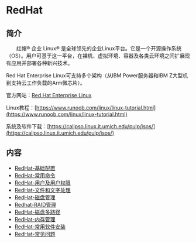 # RedHat

## 简介
&#8195;&#8195;红帽® 企业 Linux® 是全球领先的企业Linux平台。它是一个开源操作系统（OS）。用户可基于这一平台，在裸机、虚拟环境、容器及各类云环境之间扩展现有应用并部署各种新兴技术。

Red Hat Enterprise Linux可支持多个架构（从IBM Power服务器和IBM Z大型机到支持云工作负载的Arm微芯片）。

官方网站：[Red Hat Enterprise Linux](https://www.redhat.com/zh/technologies/linux-platforms/enterprise-linux)

Linux教程：[https://www.runoob.com/linux/linux-tutorial.html](https://www.runoob.com/linux/linux-tutorial.html)

系统及软件下载：[https://calipso.linux.it.umich.edu/pulp/isos/](https://calipso.linux.it.umich.edu/pulp/isos/)

## 内容
- [RedHat-基础配置](https://gitbook.big1000.com/05-IBM_Operating_System/05-RedHat/01-RedHat-%E5%9F%BA%E7%A1%80%E9%85%8D%E7%BD%AE.html)
- [RedHat-常用命令](https://gitbook.big1000.com/05-IBM_Operating_System/05-RedHat/02-RedHat-%E5%B8%B8%E7%94%A8%E5%91%BD%E4%BB%A4.html)
- [RedHat-用户及用户权限](https://gitbook.big1000.com/05-IBM_Operating_System/05-RedHat/03-RedHat-%E7%94%A8%E6%88%B7%E5%8F%8A%E7%94%A8%E6%88%B7%E6%9D%83%E9%99%90.html)
- [RedHat-文件和文字处理](https://gitbook.big1000.com/05-IBM_Operating_System/05-RedHat/04-RedHat-%E6%96%87%E4%BB%B6%E5%92%8C%E6%96%87%E5%AD%97%E5%A4%84%E7%90%86.html)
- [RedHat-磁盘管理](https://gitbook.big1000.com/05-IBM_Operating_System/05-RedHat/05-RedHat-%E7%A3%81%E7%9B%98%E7%AE%A1%E7%90%86.html)
- [Redhat-RAID管理](https://gitbook.big1000.com/05-IBM_Operating_System/05-RedHat/06-Redhat-RAID%E7%AE%A1%E7%90%86.html)
- [RedHat-磁盘多路径](https://gitbook.big1000.com/05-IBM_Operating_System/05-RedHat/07-RedHat-%E7%A3%81%E7%9B%98%E5%A4%9A%E8%B7%AF%E5%BE%84.html)
- [RedHat-内存管理](https://gitbook.big1000.com/05-IBM_Operating_System/05-RedHat/08-RedHat-%E5%86%85%E5%AD%98%E7%AE%A1%E7%90%86.html)
- [RedHat-常用软件安装](https://gitbook.big1000.com/05-IBM_Operating_System/05-RedHat/20-RedHat-%E5%B8%B8%E7%94%A8%E8%BD%AF%E4%BB%B6%E5%AE%89%E8%A3%85.html)
- [RedHat-常见问题](https://gitbook.big1000.com/05-IBM_Operating_System/05-RedHat/21-RedHat-%E5%B8%B8%E8%A7%81%E9%97%AE%E9%A2%98.html)
